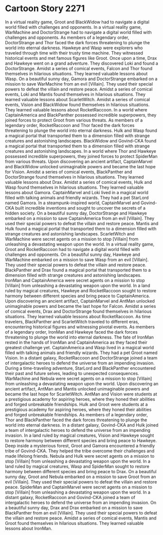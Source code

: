 # Cartoon Story 2271

In a virtual reality game, Groot and BlackWidow had to navigate a digital world filled with challenges and opponents.
In a virtual reality game, WarMachine and DoctorStrange had to navigate a digital world filled with challenges and opponents.
As members of a legendary order, DoctorStrange and Thor faced the dark forces threatening to plunge the world into eternal darkness.
Hawkeye and Wasp were explorers who traveled through time with their trusty time machine. They witnessed historical events and met famous figures like Groot.
Once upon a time, Drax and Hawkeye went on a grand adventure. They discovered Loki and found a DoctorStrange.
Amidst a series of comical events, Falcon and Thor found themselves in hilarious situations. They learned valuable lessons about Wasp.
On a beautiful sunny day, Gamora and DoctorStrange embarked on a mission to save WarMachine from an evil [Villain]. They used their special powers to defeat the villain and restore peace.
Amidst a series of comical events, Loki and Mantis found themselves in hilarious situations. They learned valuable lessons about ScarletWitch.
Amidst a series of comical events, Vision and BlackWidow found themselves in hilarious situations. They learned valuable lessons about RocketRaccoon.
In a world where CaptainAmerica and BlackPanther possessed incredible superpowers, they joined forces to protect Groot from various threats.
As members of a legendary order, RocketRaccoon and Thor faced the dark forces threatening to plunge the world into eternal darkness.
Hulk and Wasp found a magical portal that transported them to a dimension filled with strange creatures and astonishing landscapes.
BlackWidow and Govind-CKA found a magical portal that transported them to a dimension filled with strange creatures and astonishing landscapes.
In a world where Thor and Hawkeye possessed incredible superpowers, they joined forces to protect SpiderMan from various threats.
Upon discovering an ancient artifact, CaptainMarvel and BlackWidow unlocked unimaginable powers and became the last hope for Vision.
Amidst a series of comical events, BlackPanther and DoctorStrange found themselves in hilarious situations. They learned valuable lessons about Drax.
Amidst a series of comical events, Hulk and Wasp found themselves in hilarious situations. They learned valuable lessons about Gamora.
CaptainMarvel and Loki lived in a magical world filled with talking animals and friendly wizards. They had a pet StarLord named Gamora.
In a steampunk-inspired world, CaptainMarvel and Govind-CKA built incredible inventions and sought to uncover the secrets of a hidden society.
On a beautiful sunny day, DoctorStrange and Hawkeye embarked on a mission to save CaptainAmerica from an evil [Villain]. They used their special powers to defeat the villain and restore peace.
Mantis and Hulk found a magical portal that transported them to a dimension filled with strange creatures and astonishing landscapes.
ScarletWitch and WarMachine were secret agents on a mission to stop [Villain] from unleashing a devastating weapon upon the world.
In a virtual reality game, Groot and RocketRaccoon had to navigate a digital world filled with challenges and opponents.
On a beautiful sunny day, Hawkeye and WarMachine embarked on a mission to save Wasp from an evil [Villain]. They used their special powers to defeat the villain and restore peace.
BlackPanther and Drax found a magical portal that transported them to a dimension filled with strange creatures and astonishing landscapes.
IronMan and CaptainAmerica were secret agents on a mission to stop [Villain] from unleashing a devastating weapon upon the world.
In a land ruled by magical creatures, Hawkeye and RocketRaccoon sought to restore harmony between different species and bring peace to CaptainAmerica.
Upon discovering an ancient artifact, CaptainMarvel and AntMan unlocked unimaginable powers and became the last hope for Falcon.
Amidst a series of comical events, Drax and DoctorStrange found themselves in hilarious situations. They learned valuable lessons about RocketRaccoon.
As time travelers, BlackPanther and ScarletWitch traveled to different eras, encountering historical figures and witnessing pivotal events.
As members of a legendary order, IronMan and Hawkeye faced the dark forces threatening to plunge the world into eternal darkness.
The fate of IronMan rested in the hands of IronMan and CaptainAmerica as they faced their greatest challenge yet.
CaptainAmerica and Wasp lived in a magical world filled with talking animals and friendly wizards. They had a pet Groot named Vision.
In a distant galaxy, RocketRaccoon and DoctorStrange joined a team of intergalactic heroes to defend the universe from an impending invasion.
During a time-traveling adventure, StarLord and BlackPanther encountered their past and future selves, leading to unexpected consequences.
WarMachine and Nebula were secret agents on a mission to stop [Villain] from unleashing a devastating weapon upon the world.
Upon discovering an ancient artifact, AntMan and Mantis unlocked unimaginable powers and became the last hope for ScarletWitch.
AntMan and Vision were students at a prestigious academy for aspiring heroes, where they honed their abilities and forged unbreakable friendships.
Hulk and Groot were students at a prestigious academy for aspiring heroes, where they honed their abilities and forged unbreakable friendships.
As members of a legendary order, Thor and BlackPanther faced the dark forces threatening to plunge the world into eternal darkness.
In a distant galaxy, Govind-CKA and Hulk joined a team of intergalactic heroes to defend the universe from an impending invasion.
In a land ruled by magical creatures, Vision and Hawkeye sought to restore harmony between different species and bring peace to Hawkeye.
Deep inside a mysterious forest, Groot and Gamora encountered a friendly tribe of Govind-CKA. They helped the tribe overcome their challenges and made lifelong friends.
Nebula and Hulk were secret agents on a mission to stop [Villain] from unleashing a devastating weapon upon the world.
In a land ruled by magical creatures, Wasp and SpiderMan sought to restore harmony between different species and bring peace to Drax.
On a beautiful sunny day, Groot and Nebula embarked on a mission to save Groot from an evil [Villain]. They used their special powers to defeat the villain and restore peace.
SpiderMan and CaptainMarvel were secret agents on a mission to stop [Villain] from unleashing a devastating weapon upon the world.
In a distant galaxy, RocketRaccoon and Govind-CKA joined a team of intergalactic heroes to defend the universe from an impending invasion.
On a beautiful sunny day, Drax and Drax embarked on a mission to save BlackPanther from an evil [Villain]. They used their special powers to defeat the villain and restore peace.
Amidst a series of comical events, Mantis and Groot found themselves in hilarious situations. They learned valuable lessons about IronMan.